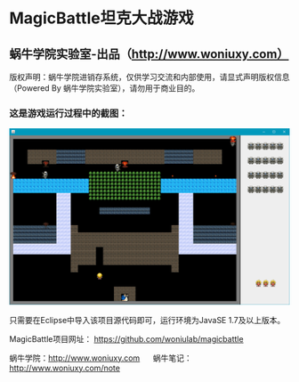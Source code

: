 # MagicBattle坦克大战游戏
## 蜗牛学院实验室-出品（http://www.woniuxy.com）


版权声明：蜗牛学院进销存系统，仅供学习交流和内部使用，请显式声明版权信息（Powered By 蜗牛学院实验室），请勿用于商业目的。


### 这是游戏运行过程中的截图：

<img src="https://raw.githubusercontent.com/woniulab/magicbattle/master/img/demo.png"/>

只需要在Eclipse中导入该项目源代码即可，运行环境为JavaSE 1.7及以上版本。


MagicBattle项目网址： https://github.com/woniulab/magicbattle

蜗牛学院：http://www.woniuxy.com   &nbsp;&nbsp;&nbsp;&nbsp;   蜗牛笔记：http://www.woniuxy.com/note
